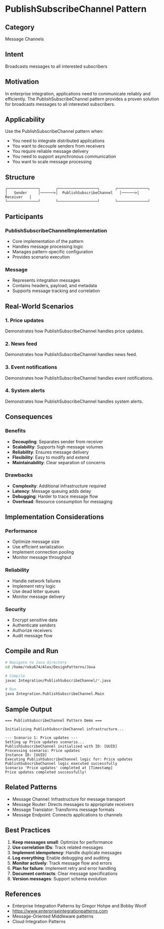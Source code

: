 # PublishSubscribeChannel Pattern

## Category
Message Channels

## Intent
Broadcasts messages to all interested subscribers

## Motivation
In enterprise integration, applications need to communicate reliably and efficiently.
The PublishSubscribeChannel pattern provides a proven solution for broadcasts messages to all interested subscribers.

## Applicability
Use the PublishSubscribeChannel pattern when:
- You need to integrate distributed applications
- You want to decouple senders from receivers
- You require reliable message delivery
- You need to support asynchronous communication
- You want to scale message processing

## Structure
```
┌──────────────┐       ┌──────────────────┐       ┌──────────────┐
│   Sender     │──────>│  PublishSubscribeChannel   │──────>│   Receiver   │
└──────────────┘       └──────────────────┘       └──────────────┘
```

## Participants

### PublishSubscribeChannelImplementation
- Core implementation of the pattern
- Handles message processing logic
- Manages pattern-specific configuration
- Provides scenario execution

### Message
- Represents integration messages
- Contains headers, payload, and metadata
- Supports message tracking and correlation

## Real-World Scenarios

### 1. Price updates
Demonstrates how PublishSubscribeChannel handles price updates.

### 2. News feed
Demonstrates how PublishSubscribeChannel handles news feed.

### 3. Event notifications
Demonstrates how PublishSubscribeChannel handles event notifications.

### 4. System alerts
Demonstrates how PublishSubscribeChannel handles system alerts.

## Consequences

### Benefits
- **Decoupling**: Separates sender from receiver
- **Scalability**: Supports high message volumes
- **Reliability**: Ensures message delivery
- **Flexibility**: Easy to modify and extend
- **Maintainability**: Clear separation of concerns

### Drawbacks
- **Complexity**: Additional infrastructure required
- **Latency**: Message queuing adds delay
- **Debugging**: Harder to trace message flow
- **Overhead**: Resource consumption for messaging

## Implementation Considerations

### Performance
- Optimize message size
- Use efficient serialization
- Implement connection pooling
- Monitor message throughput

### Reliability
- Handle network failures
- Implement retry logic
- Use dead letter queues
- Monitor message delivery

### Security
- Encrypt sensitive data
- Authenticate senders
- Authorize receivers
- Audit message flow

## Compile and Run
```bash
# Navigate to Java directory
cd /home/roku674/Alex/DesignPatterns/Java

# Compile
javac Integration/PublishSubscribeChannel/*.java

# Run
java Integration.PublishSubscribeChannel.Main
```

## Sample Output
```
=== PublishSubscribeChannel Pattern Demo ===

Initializing PublishSubscribeChannel infrastructure...

--- Scenario 1: Price updates ---
Setting up Price updates scenario...
PublishSubscribeChannel initialized with ID: [UUID]
Processing scenario: Price updates
Instance ID: [UUID]
Executing PublishSubscribeChannel logic for: Price updates
PublishSubscribeChannel logic executed successfully
Scenario 'Price updates' completed at [Timestamp]
Price updates completed successfully!
```

## Related Patterns
- Message Channel: Infrastructure for message transport
- Message Router: Directs messages to appropriate receivers
- Message Translator: Transforms message formats
- Message Endpoint: Connects applications to channels

## Best Practices
1. **Keep messages small**: Optimize for performance
2. **Use correlation IDs**: Track related messages
3. **Implement idempotency**: Handle duplicate messages
4. **Log everything**: Enable debugging and auditing
5. **Monitor actively**: Track message flow and errors
6. **Plan for failure**: Implement retry and error handling
7. **Document contracts**: Clear message specifications
8. **Version messages**: Support schema evolution

## References
- Enterprise Integration Patterns by Gregor Hohpe and Bobby Woolf
- https://www.enterpriseintegrationpatterns.com
- Message-Oriented Middleware patterns
- Cloud Integration Patterns
